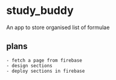 # study_buddy

An app to store organised list of formulae

## plans
    - fetch a page from firebase
    - design sections
    - deploy sections in firebase
